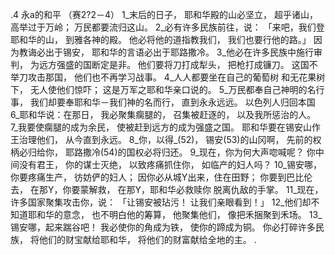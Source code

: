 .4 
永a的和平 
（赛2?2－4） 
1_末后的日子， 
耶和华殿的山必坚立， 
超乎诸山，高举过于万岭； 
万民都要流归这山。 
2_必有许多民族前往，说： 
「来吧，我们登耶和华的山， 
到雅各神的殿。 
他必将他的道指教我们， 
我们也要行他的路。」 
因为教诲必出于锡安， 
耶和华的言语必出于耶路撒冷。 
3_他必在许多民族中施行审判， 
为远方强盛的国断定是非。 
他们要将刀打成犁头， 
把枪打成镰刀。 
这国不举刀攻击那国， 
他们也不再学习战事。 
4_人人都要坐在自己的葡萄树 
和无花果树下， 
无人使他们惊吓； 
这是万军之耶和华亲口说的。 
5_万民都奉自己神明的名行事， 
我们却要奉耶和华－我们神的名而行， 
直到永永远远。 
以色列人归回本国 
6_耶和华说：在那日， 
我必聚集瘸腿的， 
召集被赶逐的， 
以及我所惩治的人。 
7_我要使瘸腿的成为余民， 
使被赶到远方的成为强盛之国。 
耶和华要在锡安山作王治理他们， 
从今直到永远。 
8_你，以得_(52)， 
锡安(53)的山冈啊， 
先前的权柄必归给你， 
耶路撒冷(54)的国权必将归还。 
9_现在，你为何大声唿喊呢？ 
你中间没有君王， 
你的谋士灭绝， 
以致疼痛抓住你， 
如临产的妇人吗？ 
10_锡安哪，你要疼痛生产， 
彷妨俨的妇人； 
因你必从城Y出来，住在田野； 
你要到巴比伦去， 
在那Y，你要蒙解救， 
在那Y，耶和华必救赎你 
脱离仇敌的手掌。 
11_现在，许多国家聚集攻击你，说： 
「让锡安被玷污！ 
让我们亲眼看到！」 
12_他们却不知道耶和华的意念， 
也不明白他的筹算， 
他聚集他们， 
像把禾捆聚到禾场。 
13_锡安哪，起来踹谷吧！ 
我必使你的角成为铁， 
使你的蹄成为铜。 
你必打碎许多民族， 
将他们的财宝献给耶和华， 
将他们的财富献给全地的主。 
.